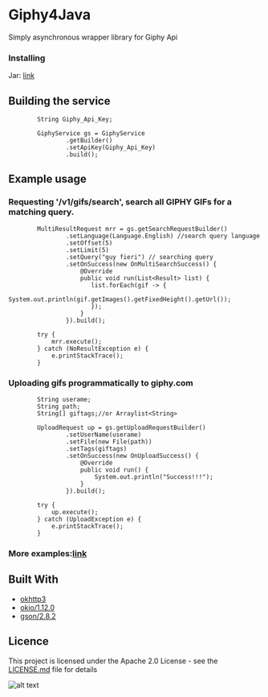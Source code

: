 # Giphy4Java
Simply asynchronous wrapper library for Giphy Api


### Installing

Jar: [link](https://github.com/BadlyDrunkScotsman/Giphy4Java/releases/tag/V1.0.3)


## Building the service
```
        String Giphy_Api_Key;

        GiphyService gs = GiphyService
                .getBuilder()
                .setApiKey(Giphy_Api_Key)
                .build();
```

## Example usage
### Requesting '/v1/gifs/search', search all GIPHY GIFs for a matching query.
```
        MultiResultRequest mrr = gs.getSearchRequestBuilder()
                .setLanguage(Language.English) //search query language
                .setOffset(5)
                .setLimit(5)
                .setQuery("guy fieri") // searching query
                .setOnSuccess(new OnMultiSearchSuccess() {
                    @Override
                    public void run(List<Result> list) {
                       list.forEach(gif -> {
                           System.out.println(gif.getImages().getFixedHeight().getUrl());
                       });
                    }
                }).build();

        try {
            mrr.execute();
        } catch (NoResultException e) {
            e.printStackTrace();
        }
```

### Uploading gifs programmatically to giphy.com
```
        String userame;
        String path;
        String[] giftags;//or Arraylist<String>

        UploadRequest up = gs.getUploadRequestBuilder()
                .setUserName(userame)
                .setFile(new File(path))
                .setTags(giftags)
                .setOnSuccess(new OnUploadSuccess() {
                    @Override
                    public void run() {
                        System.out.println("Success!!!");
                    }
                }).build();

        try {
            up.execute();
        } catch (UploadException e) {
            e.printStackTrace();
        }
```

### More examples:[link](https://github.com/BadlyDrunkScotsman/Giphy4Java/wiki/More-Examples)

## Built With
* [okhttp3](https://mvnrepository.com/artifact/com.squareup.okhttp3/okhttp)
* [okio/1.12.0](https://mvnrepository.com/artifact/com.squareup.okio/okio/1.12.0)
* [gson/2.8.2](https://mvnrepository.com/artifact/com.google.code.gson/gson/2.8.2)

## Licence
This project is licensed under the Apache 2.0 License - see the [LICENSE.md](LICENSE.md) file for details

![alt text](https://www.danasilver.org/giphymessages/PoweredBy_Horizontal_Light-Backgrounds.gif)
